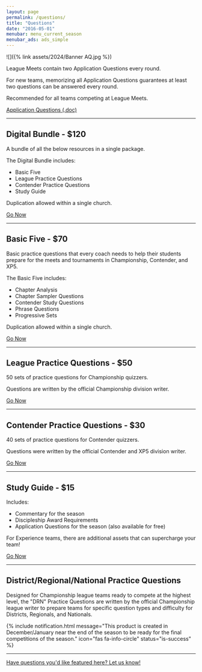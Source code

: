 ```yaml
---
layout: page
permalink: /questions/
title: "Questions"
date: "2016-05-01"
menubar: menu_current_season
menubar_ads: ads_simple
---
```


![]({% link assets/2024/Banner AQ.jpg %})

League Meets contain two Application Questions every round. 

For new teams, memorizing all Application Questions guarantees at least two questions can be answered every round.

Recommended for all teams competing at League Meets.

<a href="{% link assets/2024/Application-Questions.docx %}" class="button is-primary">Application Questions (.doc)</a>


* * *

## Digital Bundle - $120

A bundle of all the below resources in a single package. 

The Digital Bundle includes:

- Basic Five
- League Practice Questions
- Contender Practice Questions
- Study Guide

Duplication allowed within a single church. 

<a href="https://digital.myhealthychurch.com/Digital-Items/TBQ/2023-2024/TBQ_Bundle_Romans_James_2023_2024" class="button is-primary">Go Now</a>

* * *

## Basic Five - $70

Basic practice questions that every coach needs to help their students prepare for the meets and tournaments in Championship, Contender, and XP5. 

The Basic Five includes:

- Chapter Analysis
- Chapter Sampler Questions
- Contender Study Questions
- Phrase Questions
- Progressive Sets

Duplication allowed within a single church. 

<a href="https://digital.myhealthychurch.com/Digital-Items/TBQ/2023-2024/Basic_Five_Romans_James_2023_2024" class="button is-primary">Go Now</a>

* * *

## League Practice Questions - $50

50 sets of practice questions for Championship quizzers.

Questions are written by the official Championship division writer.

<a href="https://digital.myhealthychurch.com/Digital-Items/TBQ/2023-2024/A_League_Practice_Sets_Romans_James_2023_2024" class="button is-primary">Go Now</a>

* * *

## Contender Practice Questions - $30

40 sets of practice questions for Contender quizzers.

Questions were written by the official Contender and XP5 division writer.

<a href="https://digital.myhealthychurch.com/Digital-Items/TBQ/2023-2024/MSQ_Practice_Sets_Romans_James_2023_2024" class="button is-primary">Go Now</a>

* * *

## Study Guide - $15

Includes:

- Commentary for the season
- Discipleship Award Requirements
- Application Questions for the season (also available for free)

For Experience teams, there are additional assets that can supercharge your team!

<a href="https://digital.myhealthychurch.com/Digital-Items/TBQ/2023-2024/Study_Guide_Plus_Romans_James_2023_2024" class="button is-primary">Go Now</a>

* * *

## District/Regional/National Practice Questions
Designed for Championship league teams ready to compete at the highest level, the "DRN" Practice Questions are written by the official Championship league writer to prepare teams for specific question types and difficulty for Districts, Regionals, and Nationals.

{% include notification.html
   message="This product is created in December/January near the end of the season to be ready for the final competitions of the season."
   icon="fas fa-info-circle"
   status="is-success" %}

* * *

[Have questions you'd like featured here? Let us know!](mailto:hello@biblequiz.com)
